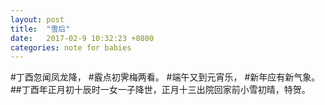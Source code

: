 ```yaml
---
layout: post
title:  "雪后"
date:   2017-02-9 10:32:23 +0800
categories: note for babies
---
```



#丁酉忽闻凤龙降，
#霰点初霁梅两看。
#端午又到元宵乐，
#新年应有新气象。
##丁酉年正月初十辰时一女一子降世，正月十三出院回家前小雪初晴，特贺。
